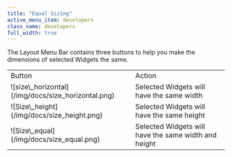 ```yaml
---
title: "Equal Sizing"
active_menu_item: developers
class_name: developers
full_width: true
---
```



The Layout Menu Bar contains three buttons to help you make the dimensions of selected Widgets the same.

<table>
<tr>
<td width="126">
Button

</td>
<td width="16">
</td>
<td>
Action

</td>
</tr>
<tr>
<td width="126">
![size\_horizontal](/img/docs/size_horizontal.png)

</td>
<td width="16">
</td>
<td>
Selected Widgets will have the same width

</td>
</tr>
<tr>
<td width="126">
![Size\_height](/img/docs/size_height.png)

</td>
<td width="16">
</td>
<td>
Selected Widgets will have the same height

</td>
</tr>
<tr>
<td width="126">
![Size\_equal](/img/docs/size_equal.png)

</td>
<td width="16">
</td>
<td>
Selected Widgets will have the same width and height

</td>
</tr>
</table>

